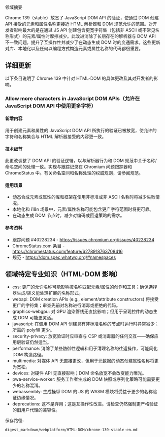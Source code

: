 领域摘要

Chrome 139（stable）放宽了 JavaScript DOM API 的验证，使通过 DOM 创建 API 接受的元素和属性名称更接近 HTML 解析器和 DOM 规范允许的范围。对开发者影响最大的是在通过 JS API 创建包含更宽字符集（包括非 ASCII 或不常见名称形式）的元素/属性时摩擦减少。此改进消除了长期存在的解析器与 DOM API 不一致问题，提升了互操作性并减少了在动态生成 DOM 时的变通需求。这些更新对库、本地化以及任何以编程方式构造元素或属性名称的代码都很重要。

## 详细更新

以下条目说明了 Chrome 139 中针对 HTML-DOM 的具体更改及其对开发者的影响。

### Allow more characters in JavaScript DOM APIs（允许在 JavaScript DOM API 中使用更多字符）

#### 新增内容
用于创建元素和属性的 JavaScript DOM API 所执行的验证已被放宽，使允许的字符和名称集合与 HTML 解析器接受的内容更一致。

#### 技术细节
此更改调整了 DOM API 的验证逻辑，以与解析器行为和 DOM 规范中关于名称/命名空间的处理一致。实现与跟踪记录在 Chromium 问题跟踪器和 ChromeStatus 中。有关命名空间和名称处理的权威规则，请参阅规范。

#### 适用场景
- 动态合成元素或属性的库和框架在使用非标准或非 ASCII 名称时将减少失败情况。
- 本地化和 i18n 场景中，元素/属性名称可能包含更广字符范围时将更可靠。
- 在动态生成 DOM 节点时，减少对编码或回退策略的需求。

#### 参考资料
- 跟踪问题 #40228234 - https://issues.chromium.org/issues/40228234
- ChromeStatus.com 条目 - https://chromestatus.com/feature/6278918763708416
- 规范 - https://dom.spec.whatwg.org/#namespaces

## 领域特定专业知识（HTML-DOM 影响）

- css: 更广的允许名称可能影响按名称匹配元素/属性的创作和工具；确保选择器生成/转义能处理扩展的名称形式。
- webapi: DOM creation APIs (e.g., element/attribute constructors) 将接受更广的字符集；审查先前对名称进行消毒或拒绝的代码。
- graphics-webgpu: 对 GPU 渲染管线无直接影响；但用于呈现控件的动态生成 DOM 可能更灵活。
- javascript: 在调用 DOM API 创建具有非标准名称的节点时运行时异常减少；所需的 polyfill 更少。
- security-privacy: 放宽验证时应审查与 CSP 或消毒器的任何交互——确保应用层验证仍然适当。
- performance: 消除了某些防御性逻辑和用于清理名称的往返操作，可能简化 DOM 构造路径。
- multimedia: 对媒体 API 无直接更改，但用于元数据的动态创建属性名称将更为宽松。
- devices: 对硬件 API 无直接影响；DOM 命名放宽不会改变能力曝光。
- pwa-service-worker: 服务工作者生成的 DOM 快照或序列化策略可能需要更少的名称混淆。
- webassembly: 生成操纵 DOM 的 JS 的 WASM 模块将受益于更少的名称验证边缘情况。
- deprecations: 这不是弃用；这是互操作性改进。请检查仍然强制更严格验证的旧用户代理的兼容性。

保存路径:
```text
digest_markdown/webplatform/HTML-DOM/chrome-139-stable-en.md
```